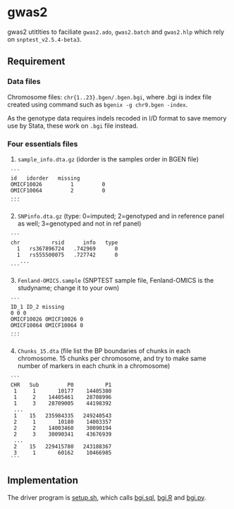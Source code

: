 # gwas2

gwas2 utitlties to faciliate `gwas2.ado`, `gwas2.batch` and `gwas2.hlp` which rely on `snptest_v2.5.4-beta3`.

## Requirement

### Data files

Chromosome files: `chr{1..23}.bgen/.bgen.bgi`, where .bgi is index file created using command such as `bgenix -g chr9.bgen -index`.

As the genotype data requires indels recoded in I/D format to save memory use by Stata, these work on `.bgi` file instead.

###  Four essentials files

   1. `sample_info.dta.gz` (idorder is the samples order in BGEN file)

     ```
     id   idorder   missing
     OMICF10026         1         0
     OMICF10064         2         0
     ...
     ```

   2. `SNPinfo.dta.gz` (type: 0=imputed; 2=genotyped and in reference panel as well; 3=genotyped and not in ref panel)

     ```
     chr          rsid      info   type
       1   rs367896724   .742969      0
       1   rs555500075   .727742      0
        ...
     ```

   3. `Fenland-OMICS.sample` (SNPTEST sample file, Fenland-OMICS is the studyname; change it to your own)


     ```
     ID_1 ID_2 missing
     0 0 0
     OMICF10026 OMICF10026 0
     OMICF10064 OMICF10064 0
     ...
     ```

   4. `Chunks_15.dta` (file list the BP boundaries of chunks in each chromosome. 15 chunks per chromosome, and try to make same number of markers in each chunk in a chromosome)

     ```
     CHR   Sub         P0          P1
      1     1       10177    14405380
      1     2    14405461    28708996
      1     3    28709005    44198392
      ...
      1    15   235984335   249240543
      2     1       10180    14003357
      2     2    14003460    30090194
      2     3    30090341    43676939
      ...
      2    15   229415780   243188367
      3     1       60162    10466985
     ```

## Implementation

The driver program is [setup.sh](setup.sh), which calls [bgi.sql](bgi.sql), [bgi.R](bgi.R) and [bgi.py](bgi.py).
